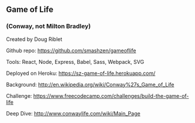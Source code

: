## Game of Life

### (Conway, not Milton Bradley)

Created by Doug Riblet

Github repo: <https://github.com/smashzen/gameoflife>

Tools: React, Node, Express, Babel, Sass, Webpack, SVG

Deployed on Heroku: <https://sz-game-of-life.herokuapp.com/>

Background: <http://en.wikipedia.org/wiki/Conway%27s_Game_of_Life>

Challenge: <https://www.freecodecamp.com/challenges/build-the-game-of-life>

Deep Dive: <http://www.conwaylife.com/wiki/Main_Page>
